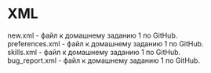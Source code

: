 # XML

new.xml - файл к домашнему заданию 1 по GitHub.  
preferences.xml - файл к домашнему заданию 1 по GitHub.  
skills.xml - файл к домашнему заданию 1 по GitHub.  
bug_report.xml - файл к домашнему заданию 1 по GitHub.
